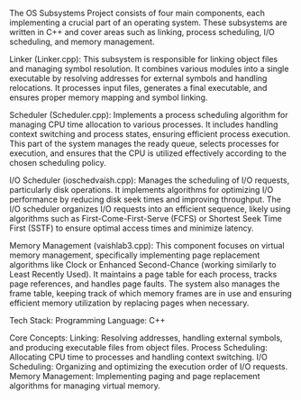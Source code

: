 The OS Subsystems Project consists of four main components, each implementing a crucial part of an operating system. These subsystems are written in C++ and cover areas such as linking, process scheduling, I/O scheduling, and memory management.

Linker (Linker.cpp):
This subsystem is responsible for linking object files and managing symbol resolution. It combines various modules into a single executable by resolving addresses for external symbols and handling relocations. It processes input files, generates a final executable, and ensures proper memory mapping and symbol linking.

Scheduler (Scheduler.cpp):
Implements a process scheduling algorithm for managing CPU time allocation to various processes. It includes handling context switching and process states, ensuring efficient process execution. This part of the system manages the ready queue, selects processes for execution, and ensures that the CPU is utilized effectively according to the chosen scheduling policy.

I/O Scheduler (ioschedvaish.cpp):
Manages the scheduling of I/O requests, particularly disk operations. It implements algorithms for optimizing I/O performance by reducing disk seek times and improving throughput. The I/O scheduler organizes I/O requests into an efficient sequence, likely using algorithms such as First-Come-First-Serve (FCFS) or Shortest Seek Time First (SSTF) to ensure optimal access times and minimize latency.

Memory Management (vaishlab3.cpp):
This component focuses on virtual memory management, specifically implementing page replacement algorithms like Clock or Enhanced Second-Chance (working similarly to Least Recently Used). It maintains a page table for each process, tracks page references, and handles page faults. The system also manages the frame table, keeping track of which memory frames are in use and ensuring efficient memory utilization by replacing pages when necessary.

Tech Stack:
Programming Language: C++

Core Concepts:
Linking: Resolving addresses, handling external symbols, and producing executable files from object files.
Process Scheduling: Allocating CPU time to processes and handling context switching.
I/O Scheduling: Organizing and optimizing the execution order of I/O requests.
Memory Management: Implementing paging and page replacement algorithms for managing virtual memory.
